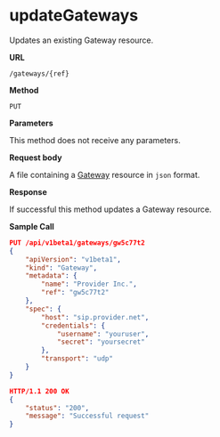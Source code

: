 # updateGateways

Updates an existing Gateway resource.

**URL**

`/gateways/{ref}`

**Method**

`PUT`

**Parameters**

This method does not receive any parameters.

**Request body**

A file containing a [Gateway](../../configuration/gateways.md) resource in `json` format.

**Response**

If successful this method updates a Gateway resource.

**Sample Call**

```json
PUT /api/v1beta1/gateways/gw5c77t2
{
	"apiVersion": "v1beta1",
	"kind": "Gateway",
	"metadata": {
		"name": "Provider Inc.",
		"ref": "gw5c77t2"
	},
	"spec": {
		"host": "sip.provider.net",
		"credentials": {
			"username": "youruser",
			"secret": "yoursecret"
		},
		"transport": "udp"
	}
}

HTTP/1.1 200 OK
{
	"status": "200",
	"message": "Successful request"
}
```

